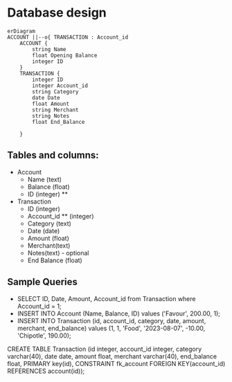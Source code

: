 # Database design 
```mermaid
erDiagram
ACCOUNT ||--o{ TRANSACTION : Account_id
    ACCOUNT {
        string Name
        float Opening Balance
        integer ID
    }
    TRANSACTION {
        integer ID 
        integer Account_id
        string Category 
        date Date 
        float Amount
        string Merchant
        string Notes
        float End_Balance
       
    }
```
## Tables and columns:
* Account
  * Name (text)
  * Balance (float)
  * ID (integer) **
* Transaction
  * ID (integer)
  * Account_id ** (integer)
  * Category (text)
  * Date (date)
  * Amount (float)
  * Merchant(text)
  * Notes(text) - optional
  * End Balance (float)

## Sample Queries
* SELECT ID, Date, Amount, Account_id from Transaction where Account_id = 1;
* INSERT INTO Account (Name, Balance, ID) values ('Favour', 200.00, 1);
* INSERT INTO Transaction (id, account_id, category, date, amount, merchant, end_balance) values (1, 1, 'Food', '2023-08-07', -10.00, 'Chipotle', 190.00);

 CREATE TABLE Transaction (id integer, account_id integer, category varchar(40), date date, amount float, merchant varchar(40), end_balance float, PRIMARY key(id), CONSTRAINT fk_account FOREIGN KEY(account_id) REFERENCES account(id));



